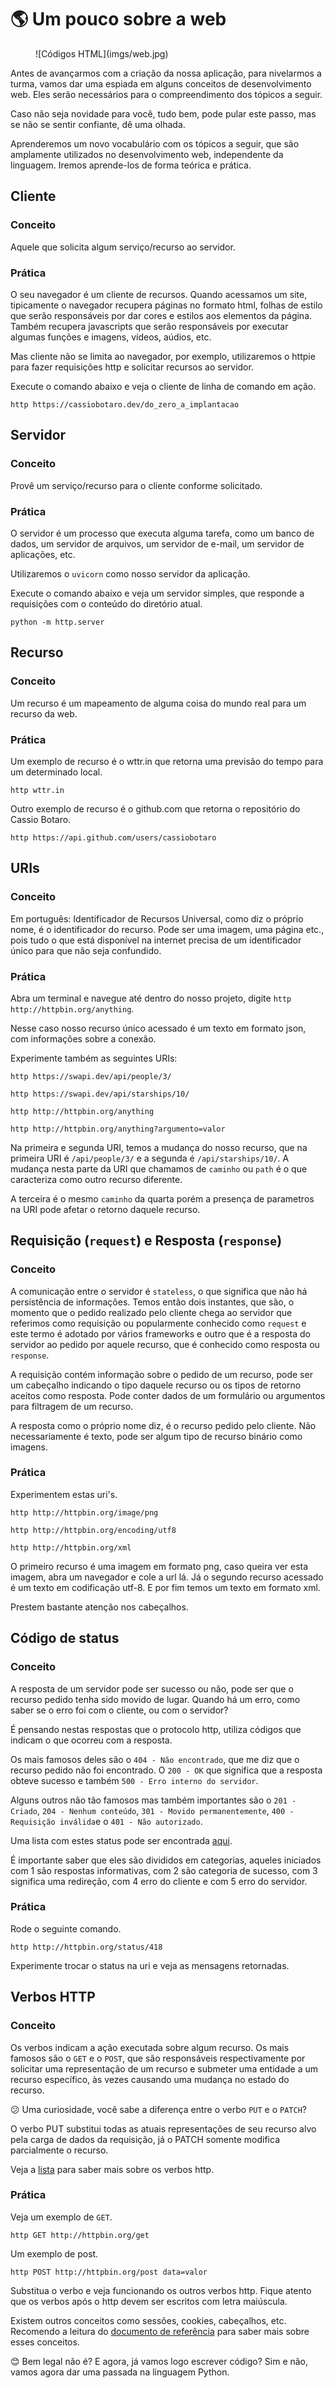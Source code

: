 # 🌎 Um pouco sobre a web

<figure markdown>
  ![Códigos HTML](imgs/web.jpg)
  <figcaption></figcaption>
</figure>

Antes de avançarmos com a criação da nossa aplicação, para nivelarmos a turma, vamos dar uma espiada em alguns conceitos de desenvolvimento web. Eles serão necessários para o compreendimento dos tópicos a seguir.

Caso não seja novidade para você, tudo bem, pode pular este passo, mas se não se sentir confiante, dê uma olhada.

Aprenderemos um novo vocabulário com os tópicos a seguir, que são amplamente utilizados no desenvolvimento web, independente da linguagem. Iremos aprende-los de forma teórica e prática.

## Cliente

### Conceito

Aquele que solicita algum serviço/recurso ao servidor.

### Prática

O seu navegador é um cliente de recursos. Quando acessamos um site, tipicamente o navegador recupera páginas no formato html, folhas de estilo que serão responsáveis por dar cores e estilos aos elementos da página. Também recupera javascripts que serão responsáveis por executar algumas funções e imagens, vídeos, aúdios, etc.

Mas cliente não se limita ao navegador, por exemplo, utilizaremos o httpie para fazer requisições http e solicitar recursos ao servidor.

Execute o comando abaixo e veja o cliente de linha de comando em ação.

```
http https://cassiobotaro.dev/do_zero_a_implantacao
```

## Servidor

### Conceito

Provê um serviço/recurso para o cliente conforme solicitado.

### Prática

O servidor é um processo que executa alguma tarefa, como um banco de dados, um servidor de arquivos, um servidor de e-mail, um servidor de aplicações, etc.

Utilizaremos o `uvicorn` como nosso servidor da aplicação.

Execute o comando abaixo e veja um servidor simples, que responde a requisições com o conteúdo do diretório atual.

```
python -m http.server
```

## Recurso

### Conceito

Um recurso é um mapeamento de alguma coisa do mundo real para um recurso da web.

### Prática

Um exemplo de recurso é o wttr.in que retorna uma previsão do tempo para um determinado local.

```
http wttr.in
```

Outro exemplo de recurso é o github.com que retorna o repositório do Cassio Botaro.

```
http https://api.github.com/users/cassiobotaro
```

## URIs

### Conceito

Em português: Identificador de Recursos Universal, como diz o próprio nome, é o identificador do recurso. Pode ser uma imagem, uma página etc., pois tudo o que está disponível na internet precisa de um identificador único para que não seja confundido.

### Prática

Abra um terminal e navegue até dentro do nosso projeto, digite `http http://httpbin.org/anything`.

Nesse caso nosso recurso único acessado é um texto em formato json, com informações sobre a conexão.

Experimente também as seguintes URIs:

`http https://swapi.dev/api/people/3/`

`http https://swapi.dev/api/starships/10/`

`http http://httpbin.org/anything`

`http http://httpbin.org/anything?argumento=valor`

Na primeira e segunda URI, temos a mudança do nosso recurso, que na primeira URI é `/api/people/3/` e a segunda é `/api/starships/10/`. A mudança nesta parte da URI que chamamos de `caminho` ou `path` é o que caracteriza como outro recurso diferente.

A terceira é o mesmo `caminho` da quarta porém a presença de parametros na URI pode afetar o retorno daquele recurso.

## Requisição (`request`) e Resposta (`response`)

### Conceito

A comunicação entre o servidor é `stateless`, o que significa que não há persistência de informações. Temos então dois instantes, que são, o momento que o pedido realizado pelo cliente chega ao servidor que referimos como requisição ou popularmente conhecido como `request` e este termo é adotado por vários frameworks e outro que é a resposta do servidor ao pedido por aquele recurso, que é conhecido como resposta ou `response`.

A requisição contém informação sobre o pedido de um recurso, pode ser um cabeçalho indicando o tipo daquele recurso ou os tipos de retorno aceitos como resposta. Pode conter dados de um formulário ou argumentos para filtragem de um recurso.

A resposta como o próprio nome diz, é o recurso pedido pelo cliente. Não necessariamente é texto, pode ser algum tipo de recurso binário como imagens.

### Prática

Experimentem estas uri's.

`http http://httpbin.org/image/png`

`http http://httpbin.org/encoding/utf8`

`http http://httpbin.org/xml`

O primeiro recurso é uma imagem em formato png, caso queira ver esta imagem, abra um navegador e cole a url lá. Já o segundo recurso acessado é um texto em codificação utf-8. E por fim temos um texto em formato xml.

Prestem bastante atenção nos cabeçalhos.

## Código de status

### Conceito

A resposta de um servidor pode ser sucesso ou não, pode ser que o recurso pedido tenha sido movido de lugar. Quando há um erro, como saber se o erro foi com o cliente, ou com o servidor?

É pensando nestas respostas que o protocolo http, utiliza códigos que indicam o que ocorreu com a resposta.

Os mais famosos deles são o `404 - Não encontrado`, que me diz que o recurso pedido não foi encontrado. O `200 - OK` que significa que a resposta obteve sucesso e também `500 - Erro interno do servidor`.

Alguns outros não tão famosos mas também importantes são o `201 - Criado`, `204 - Nenhum conteúdo`, `301 - Movido permanentemente`, `400 - Requisição inválida`e o `401 - Não autorizado`.

Uma lista com estes status pode ser encontrada [aqui](https://developer.mozilla.org/pt-BR/docs/Web/HTTP/Status).

É importante saber que eles são divididos em categorias, aqueles iniciados com 1 são respostas informativas, com 2 são categoria de sucesso, com 3 significa uma redireção, com 4 erro do cliente e com 5 erro do servidor.


### Prática

Rode o seguinte comando.

`http http://httpbin.org/status/418`

Experimente trocar o status na uri e veja as mensagens retornadas.

## Verbos HTTP

### Conceito

Os verbos indicam a ação executada sobre algum recurso. Os mais famosos são o `GET` e o `POST`, que são responsáveis respectivamente por solicitar uma representação de um recurso e submeter uma entidade a um recurso específico, às vezes causando uma mudança no estado do recurso.

😕 Uma curiosidade, você sabe a diferença entre o verbo `PUT` e o `PATCH`?

O verbo PUT substitui todas as atuais representações de seu recurso alvo pela carga de dados da requisição, já o PATCH somente modifica parcialmente o recurso.

Veja a [lista](https://developer.mozilla.org/pt-BR/docs/Web/HTTP/Methods) para saber mais sobre os verbos http.

### Prática

Veja um exemplo de `GET`.

`http GET http://httpbin.org/get`

Um exemplo de post.

`http POST http://httpbin.org/post data=valor`

Substitua o verbo e veja funcionando os outros verbos http. Fique atento que os verbos após o http devem ser escritos com letra maiúscula.

Existem outros conceitos como sessões, cookies, cabeçalhos, etc. Recomendo a leitura do [documento de referência](https://developer.mozilla.org/pt-BR/docs/Web/HTTP) para saber mais sobre esses conceitos.

😊 Bem legal não é? E agora, já vamos logo escrever código? Sim e não, vamos agora dar uma passada na linguagem Python.
